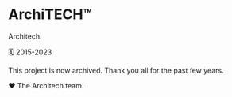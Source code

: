 # ArchiTECH™

Architech.  

🗓️ 2015-2023

This project is now archived.
Thank you all for the past few years.

❤️ The Architech team.
